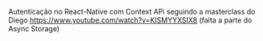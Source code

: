 Autenticação no React-Native com Context APi seguindo a masterclass do Diego https://www.youtube.com/watch?v=KISMYYXSIX8 (falta a parte do Async Storage)
